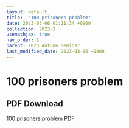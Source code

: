 ```yaml
---
layout: default
title:  "100 prisoners problem"
date: 2023-03-06 01:11:34 +0900
collection: 2023-2
usemathjax: true
nav_order: 1
parent: 2023 Autumn Seminar
last_modified_date: 2023-03-06 +0900
---
```

# 100 prisoners problem
<!-- ## <center> Abstract </center>
Francis Guthrie claimed in 1852 the four color problem. We
proof two essential lemmas and then solve six color problem. We expand
the proof of six color problem into five, four color problem. Kempe
published this proof in 1879. However the flaw was discovered in 1890
by Heawood. Although flawed, Kempe’s idea was used as one of a basic
tool. -->
<!-- ## Video Link -->

<!-- [![Video Label](https://img.youtube.com/vi/p-5AWZCBZJo/hqdefault.jpg)](https://youtu.be/p-5AWZCBZJo) -->

## PDF Download

<a target='_blank' href='../2023-2/2023-2_download/crime.pdf'>100 prisoners problem PDF</a>